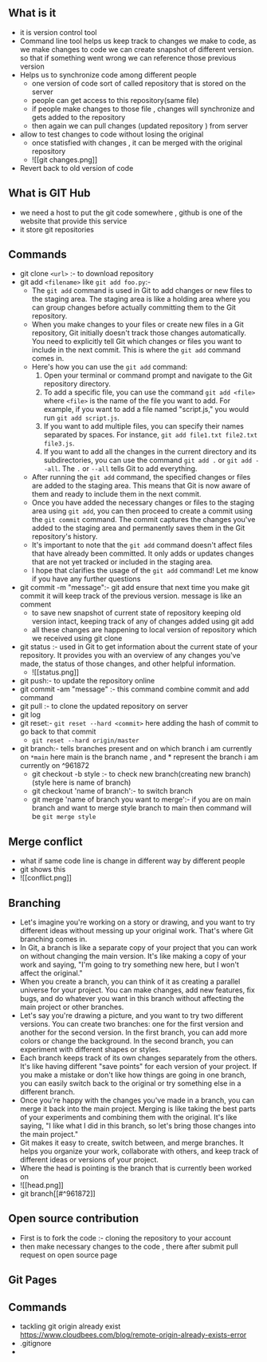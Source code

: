 ## What is it 
-  it is version control tool
- Command line tool helps us keep track to changes we make to code, as we make changes to code we can create snapshot of different version. so that if something went wrong we can reference those previous version
- Helps us to synchronize code among different people
	- one version of code sort of called repository that is stored on the server
	- people can get access to this repository(same file)
	- if people make changes to those file , changes will synchronize and gets added to the repository
	- then again we can pull changes (updated repository ) from server
- allow to test changes to code without losing the original
	- once statisfied with changes , it can be merged with the original repository
	- ![[git changes.png]]
- Revert back to old version of code

## What is GIT Hub
- we need a host to put the git code somewhere , github is one of the website that provide this service
- it store git repositories

## Commands
- git clone `<url>` :- to download repository
- git add `<filename>` like `git add foo.py`:- 
	- The `git add` command is used in Git to add changes or new files to the staging area. The staging area is like a holding area where you can group changes before actually committing them to the Git repository.
	- When you make changes to your files or create new files in a Git repository, Git initially doesn't track those changes automatically. You need to explicitly tell Git which changes or files you want to include in the next commit. This is where the `git add` command comes in.
	- Here's how you can use the `git add` command:
		1. Open your terminal or command prompt and navigate to the Git repository directory.
		2. To add a specific file, you can use the command `git add <file>` where `<file>` is the name of the file you want to add. For example, if you want to add a file named "script.js," you would run `git add script.js`.		    
		3. If you want to add multiple files, you can specify their names separated by spaces. For instance, `git add file1.txt file2.txt file3.js`.		    
		4. If you want to add all the changes in the current directory and its subdirectories, you can use the command `git add .` or `git add --all`. The `.` or `--all` tells Git to add everything.    
	- After running the `git add` command, the specified changes or files are added to the staging area. This means that Git is now aware of them and ready to include them in the next commit.
	- Once you have added the necessary changes or files to the staging area using `git add`, you can then proceed to create a commit using the `git commit` command. The commit captures the changes you've added to the staging area and permanently saves them in the Git repository's history.
	- It's important to note that the `git add` command doesn't affect files that have already been committed. It only adds or updates changes that are not yet tracked or included in the staging area.
	- I hope that clarifies the usage of the `git add` command! Let me know if you have any further questions
- git commit -m "message":- git add ensure that next time you make git commit it will keep track of the previous version. message is like an comment
	- to save new snapshot of current state of repository keeping old version intact, keeping track of any of changes added using git add
	- all these changes are happening to local version of repository which we received using git clone
- git status :- used in Git to get information about the current state of your repository. It provides you with an overview of any changes you've made, the status of those changes, and other helpful information.
	- ![[status.png]]
- git push:- to update the repository online
- git commit -am "message" :- this command combine commit and add command
- git pull :- to clone the updated repository on server
- git log
- git reset:- `git reset --hard <commit>` here adding the hash of commit to go back to that commit
	- `git reset --hard origin/master`
- git branch:- tells branches present and on which branch i am currently on `*main` here main is the branch name , and * represent the branch i am currently on ^961872
	- git checkout -b style :- to check new branch(creating new branch) (style here is name of branch)
	- git checkout 'name of branch':- to switch branch
	- git merge 'name of branch you want to merge':- if you are on main branch and want to merge style branch to main then command will be `git merge style`

## Merge conflict 
- what if same code line is change in different way by different people 
- git shows this 
- ![[conflict.png]]

## Branching
- Let's imagine you're working on a story or drawing, and you want to try different ideas without messing up your original work. That's where Git branching comes in.
- In Git, a branch is like a separate copy of your project that you can work on without changing the main version. It's like making a copy of your work and saying, "I'm going to try something new here, but I won't affect the original."
- When you create a branch, you can think of it as creating a parallel universe for your project. You can make changes, add new features, fix bugs, and do whatever you want in this branch without affecting the main project or other branches.
- Let's say you're drawing a picture, and you want to try two different versions. You can create two branches: one for the first version and another for the second version. In the first branch, you can add more colors or change the background. In the second branch, you can experiment with different shapes or styles.
- Each branch keeps track of its own changes separately from the others. It's like having different "save points" for each version of your project. If you make a mistake or don't like how things are going in one branch, you can easily switch back to the original or try something else in a different branch.
- Once you're happy with the changes you've made in a branch, you can merge it back into the main project. Merging is like taking the best parts of your experiments and combining them with the original. It's like saying, "I like what I did in this branch, so let's bring those changes into the main project."
- Git makes it easy to create, switch between, and merge branches. It helps you organize your work, collaborate with others, and keep track of different ideas or versions of your project.
- Where the head is pointing is the branch that is currently been worked on
- ![[head.png]]
- git branch[[#^961872]]

## Open source contribution
- First is to fork the code :- cloning the repository to your account
- then make necessary changes to the code , there after submit pull request on open source page 

## Git Pages

## Commands
- tackling git origin already exist https://www.cloudbees.com/blog/remote-origin-already-exists-error
- .gitignore 
- 